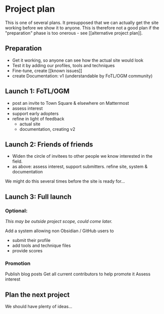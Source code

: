 # Project plan
This is one of several plans. It presupposed that we can actually get the site working before we show it to anyone. This is therefore not a good plan if the "preparation" phase is too onerous - see [[alternative project plan]].

## Preparation
* Get it working, so anyone can see how the actual site would look
* Test it by adding our profiles, tools and techniques
* Fine-tune, create [[known issues]]
* create Documentation: v1 (understandable by FoTL/OGM community)

## Launch 1: FoTL/OGM
* post an invite to Town Square & elsewhere on Mattermost
* assess interest
* support early adopters
* refine in light of feedback
	* actual site
	* documentation, creating v2

## Launch 2: Friends of friends
* Widen the circle of invitees to other people we know interested in the field.
* as above:  assess interest, support submitters. refine site, system & documentation

We might do this several times before the site is ready for...

## Launch 3: Full launch
### Optional: 
*This may be outside project scope, could come later.* 

Add a system allowing non Obsidian / GitHub users to 
* submit their profile
* add tools and technique files
* provide scores

### Promotion
Publish blog posts
Get all current contributors to help promote it
Assess interest

## Plan the next project
We should have plenty of ideas...


